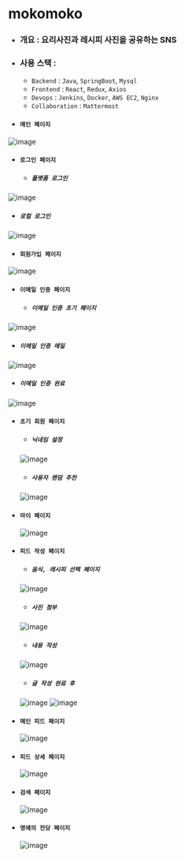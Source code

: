 # mokomoko

+ ### 개요 : 요리사진과 레시피 사진을 공유하는 SNS

+ ### 사용 스택 :
  + `Backend` : `Java`, `SpringBoot`, `Mysql`
  + `Frontend` : `React`, `Redux`, `Axios`
  + `Devops` : `Jenkins`, `Docker`, `AWS EC2`, `Nginx`
  + `Collaboration` : `Mattermost`

+ #### `메인 페이지`
![image](https://user-images.githubusercontent.com/61149599/133008865-2f144a53-3c1b-48d9-a419-117804c4ee52.png)<br>
+ #### `로그인 페이지`
  + ##### `플랫폼 로그인`
![image](https://user-images.githubusercontent.com/61149599/133008961-40553cab-c756-4083-a9d1-da3431ef4277.png)
  + ##### `로컬 로그인`
![image](https://user-images.githubusercontent.com/61149599/133008966-acd65aef-4f1e-4eab-b279-f774c56ab290.png)
+ #### `회원가입 페이지`
![image](https://user-images.githubusercontent.com/61149599/133009124-f42dafc8-6956-4029-aa4f-9b7e6624cbbd.png)
+ #### `이메일 인증 페이지`
  + ##### `이메일 인증 초기 페이지` 
![image](https://user-images.githubusercontent.com/61149599/133009126-7ab99a91-9943-4ac0-889a-328e98743dcb.png)
  + ##### `이메일 인증 메일`
![image](https://user-images.githubusercontent.com/61149599/133009231-29a01699-b719-42ba-84c7-a970a81a2496.png)
  + ##### `이메일 인증 완료`
![image](https://user-images.githubusercontent.com/61149599/133009242-5beeccdb-9e5f-4f09-a97a-eaa6f93a6a52.png)
+ #### `초기 회원 페이지`
  + ##### `닉네임 설정`
  ![image](https://user-images.githubusercontent.com/61149599/133009508-ab673836-15de-416a-8eb8-f42794ff5ed2.png)
  + ##### `사용자 랜덤 추천`
  ![image](https://user-images.githubusercontent.com/61149599/133009523-7ba23df2-b7eb-49b7-a022-5c2e59594089.png)
+ #### `마이 페이지`
  ![image](https://user-images.githubusercontent.com/61149599/133009566-6d3ccc71-93f1-4a8f-9721-8a3af7a225b3.png)
+ #### `피드 작성 페이지`
  + ##### `음식, 레시피 선택 페이지`
  ![image](https://user-images.githubusercontent.com/61149599/133009614-f153eea6-24ed-401b-ac88-420856428486.png)
  + ##### `사진 첨부`
  ![image](https://user-images.githubusercontent.com/61149599/133009623-5cdfdc89-854a-4687-bfc8-3e0b75caba3a.png)
  + ##### `내용 작성`
  ![image](https://user-images.githubusercontent.com/61149599/133009643-11a05100-f3c9-4d07-9093-b782ff8a4976.png)
  + ##### `글 작성 완료 후`
  ![image](https://user-images.githubusercontent.com/61149599/133009656-657f20c7-5050-4630-bff8-62d8635f47bf.png)
  ![image](https://user-images.githubusercontent.com/61149599/133009665-19505cc3-834b-48b6-a6c0-f42481783f7c.png)
+ #### `메인 피드 페이지`
  ![image](https://user-images.githubusercontent.com/61149599/133009681-c075585b-51c6-4bd3-8149-9b8235405c93.png)
+ #### `피드 상세 페이지`
  ![image](https://user-images.githubusercontent.com/61149599/133009825-dd217fb7-8316-4be3-abf7-be5e5fb3b9e1.png)
+ #### `검색 페이지`
  ![image](https://user-images.githubusercontent.com/61149599/133009877-9b863692-9153-458e-946a-89e4c35f2549.png)
+ #### `명예의 전당 페이지`
  ![image](https://user-images.githubusercontent.com/61149599/133009885-602685c2-bd0a-4cde-98a8-9dd1c1dee126.png)
